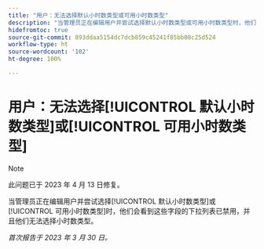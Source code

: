 ```yaml
---
title: "用户：无法选择默认小时数类型或可用小时数类型"
description: "当管理员正在编辑用户并尝试选择默认小时数类型或可用小时数类型时，他们会看到这些字段的下拉列表已禁用，并且他们无法选择小时数类型。"
hidefromtoc: true
source-git-commit: 893ddaa5154dc7dcb859c45241f85bb08c25d524
workflow-type: ht
source-wordcount: '102'
ht-degree: 100%

---
```



# 用户：无法选择[!UICONTROL 默认小时数类型]或[!UICONTROL 可用小时数类型]

>[!NOTE]
>
>此问题已于 2023 年 4 月 13 日修复。

当管理员正在编辑用户并尝试选择[!UICONTROL 默认小时数类型]或[!UICONTROL 可用小时数类型]时，他们会看到这些字段的下拉列表已禁用，并且他们无法选择小时数类型。

_首次报告于 2023 年 3 月 30 日。_


